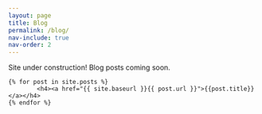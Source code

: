 ```yaml
---
layout: page
title: Blog
permalink: /blog/ 
nav-include: true
nav-order: 2
---
```


Site under construction! Blog posts coming soon. 

<div class="post-list" itemscope="" itemtype="http://schema.org/Blog">

	{% for post in site.posts %}
      		<h4><a href="{{ site.baseurl }}{{ post.url }}">{{post.title}}</a></h4>		
	{% endfor %}

</div>

